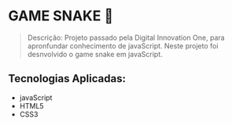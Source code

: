 # GAME SNAKE 🐍

> Descrição: Projeto passado pela Digital Innovation One, para apronfundar conhecimento de javaScript. Neste projeto foi desnvolvido o game snake em javaScript.

## Tecnologias Aplicadas:
+ javaScript
+ HTML5
+ CSS3
